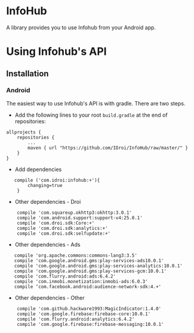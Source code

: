 # InfoHub 
A library provides you to use Infohub from your Android app.

# Using Infohub's API

## Installation

### Android
The easiest way to use Infohub's API is with gradle. There are two steps. 

* Add the following lines to your root `build.gradle` at the end of repositories:


```
allprojects {
	repositories {
		...
		maven { url "https://github.com/IDroi/InfoHub/raw/master/" }
	}
}
```

* Add dependencies

```
   compile ('com.idroi:infohub:+'){
        changing=true
    }
```

* Other dependencies - Droi

```
    compile 'com.squareup.okhttp3:okhttp:3.0.1'
    compile 'com.android.support:support-v4:25.0.1'
    compile 'com.droi.sdk:Core:+'
    compile 'com.droi.sdk:analytics:+'
    compile 'com.droi.sdk:selfupdate:+'    
```

* Other dependencies - Ads

```
   compile 'org.apache.commons:commons-lang3:3.5'
   compile 'com.google.android.gms:play-services-ads10.0.1'
   compile 'com.google.android.gms:play-services-analytics:10.0.1'
   compile 'com.google.android.gms:play-services-gcm:10.0.1'
   compile 'com.flurry.android:ads:6.4.2'
   compile 'com.inmobi.monetization:inmobi-ads:6.0.3'
   compile ‘com.facebook.android:audience-network-sdk:4.+'
```

* Other dependencies - Other

```
	compile 'com.github.hackware1993:MagicIndicator:1.4.0'
	compile 'com.google.firebase:firebase-core:10.0.1'
    compile 'com.flurry.android:analytics:6.4.2'
    compile 'com.google.firebase:firebase-messaging:10.0.1'
```